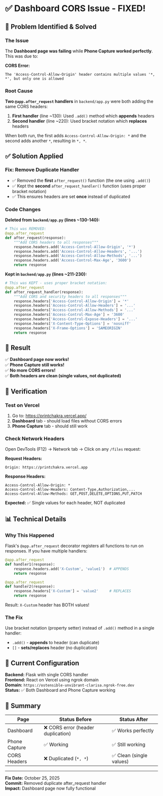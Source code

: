 # ✅ Dashboard CORS Issue - FIXED!

## 🎯 Problem Identified & Solved

### The Issue
The **Dashboard page was failing** while **Phone Capture worked perfectly**. This was due to:

**CORS Error:** 
```
The 'Access-Control-Allow-Origin' header contains multiple values '*, *', but only one is allowed
```

### Root Cause
**Two `@app.after_request` handlers** in `backend/app.py` were both adding the same CORS headers:

1. **First handler** (line ~130): Used `.add()` method which **appends** headers
2. **Second handler** (line ~220): Used bracket notation which **replaces** headers

When both run, the first adds `Access-Control-Allow-Origin: *` and the second adds another `*`, resulting in `*, *`.

## ✅ Solution Applied

### Fix: Remove Duplicate Handler
- ✅ Removed the **first** `after_request()` function (the one using `.add()`)
- ✅ Kept the **second** `after_request_handler()` function (uses proper bracket notation)
- ✅ This ensures headers are set **once** instead of duplicated

### Code Changes
**Deleted from `backend/app.py` (lines ~130-140):**
```python
# This was REMOVED:
@app.after_request
def after_request(response):
    """Add CORS headers to all responses"""
    response.headers.add('Access-Control-Allow-Origin', '*')
    response.headers.add('Access-Control-Allow-Headers', '...')
    response.headers.add('Access-Control-Allow-Methods', '...')
    response.headers.add('Access-Control-Max-Age', '3600')
    return response
```

**Kept in `backend/app.py` (lines ~211-230):**
```python
# This was KEPT - uses proper bracket notation:
@app.after_request
def after_request_handler(response):
    """Add CORS and security headers to all responses"""
    response.headers['Access-Control-Allow-Origin'] = '*'
    response.headers['Access-Control-Allow-Headers'] = '...'
    response.headers['Access-Control-Allow-Methods'] = '...'
    response.headers['Access-Control-Max-Age'] = '3600'
    response.headers['Access-Control-Expose-Headers'] = '...'
    response.headers['X-Content-Type-Options'] = 'nosniff'
    response.headers['X-Frame-Options'] = 'SAMEORIGIN'
    return response
```

## 🎉 Result

✅ **Dashboard page now works!**  
✅ **Phone Capture still works!**  
✅ **No more CORS errors!**  
✅ **Both headers are clean (single values, not duplicated)**

## 🧪 Verification

### Test on Vercel
1. Go to: https://printchakra.vercel.app/
2. **Dashboard** tab - should load files without CORS errors
3. **Phone Capture** tab - should still work

### Check Network Headers
Open DevTools (F12) → Network tab → Click on any `/files` request:

**Request Headers:**
```
Origin: https://printchakra.vercel.app
```

**Response Headers:**
```
Access-Control-Allow-Origin: *
Access-Control-Allow-Headers: Content-Type,Authorization,...
Access-Control-Allow-Methods: GET,POST,DELETE,OPTIONS,PUT,PATCH
```

**Expected:** ✅ Single values for each header, NOT duplicated

## 📊 Technical Details

### Why This Happened
Flask's `@app.after_request` decorator registers all functions to run on responses. If you have multiple handlers:

```python
@app.after_request
def handler1(response):
    response.headers.add('X-Custom', 'value1')  # APPENDS
    return response

@app.after_request
def handler2(response):
    response.headers['X-Custom'] = 'value2'     # REPLACES
    return response
```

Result: `X-Custom` header has BOTH values!

### The Fix
Use bracket notation (property setter) instead of `.add()` method in a single handler:
- `.add()` - **appends** to header (can duplicate)
- `[]` - **sets/replaces** header (no duplication)

## 🚀 Current Configuration

**Backend:** Flask with single CORS handler  
**Frontend:** React on Vercel using ngrok domain  
**Domain:** `https://ostensible-unvibrant-clarisa.ngrok-free.dev`  
**Status:** ✅ Both Dashboard and Phone Capture working  

## 📝 Summary

| Page | Status Before | Status After |
|------|---|---|
| Dashboard | ❌ CORS error (header duplication) | ✅ Works perfectly |
| Phone Capture | ✅ Working | ✅ Still working |
| CORS Headers | ❌ Duplicated (`*, *`) | ✅ Clean (single values) |

---

**Fix Date:** October 25, 2025  
**Commit:** Removed duplicate after_request handler  
**Impact:** Dashboard page now fully functional  
